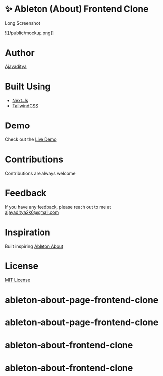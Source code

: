 # ✨ Ableton (About) Frontend Clone

Long Screenshot

![[/public/mockup.png]]

# Author

[Ajayaditya](https://github.com/Ajayaditya06)

# Built Using

- [Next.Js](https://nextjs.org/)
- [TailwindCSS](https://tailwindcss.com/)

# Demo

Check out the [Live Demo](ableton-about-frontend-clone.netlify.app)

# Contributions

Contributions are always welcome

# Feedback

If you have any feedback, please reach out to me at [ajayaditya2k6@gmail.com](ajayaditya2k6@gmail.com)

# Inspiration

Built inspiring [Ableton About](https://www.ableton.com/en/about/)

# License

[MIT License](https://choosealicense.com/licenses/mit/)
# ableton-about-page-frontend-clone
# ableton-about-page-frontend-clone
# ableton-about-frontend-clone
# ableton-about-frontend-clone
